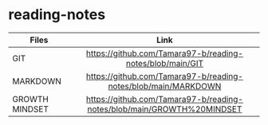 # reading-notes

| Files    |      Link    | 
|----------|:-------------:|
|   GIT    |  https://github.com/Tamara97-b/reading-notes/blob/main/GIT |
| MARKDOWN |  https://github.com/Tamara97-b/reading-notes/blob/main/MARKDOWN   |
| GROWTH MINDSET | https://github.com/Tamara97-b/reading-notes/blob/main/GROWTH%20MINDSET |
